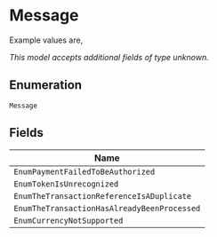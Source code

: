 
# Message

Example values are,

*This model accepts additional fields of type unknown.*

## Enumeration

`Message`

## Fields

| Name |
|  --- |
| `EnumPaymentFailedToBeAuthorized` |
| `EnumTokenIsUnrecognized` |
| `EnumTheTransactionReferenceIsADuplicate` |
| `EnumTheTransactionHasAlreadyBeenProcessed` |
| `EnumCurrencyNotSupported` |


